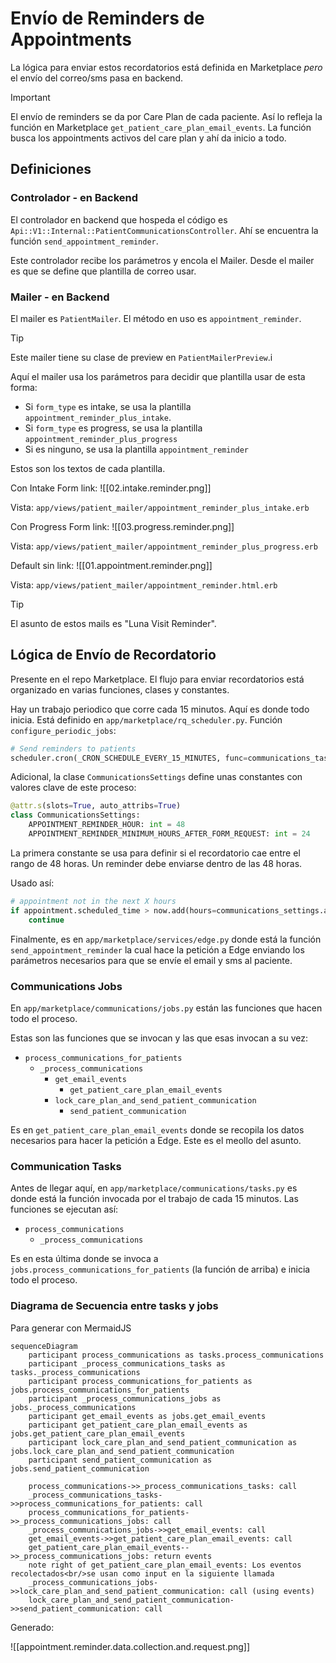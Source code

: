 # Envío de Reminders de Appointments

La lógica para enviar estos recordatorios está definida en Marketplace _pero_ el envío del correo/sms pasa en backend.

> [!Important]
> El envío de reminders se da por Care Plan de cada paciente. Así lo refleja la función en Marketplace `get_patient_care_plan_email_events`. La función busca los appointments activos del care plan y ahí da inicio a todo.

## Definiciones

### Controlador - en Backend

El controlador en backend que hospeda el código es `Api::V1::Internal::PatientCommunicationsController`. Ahí se encuentra la función `send_appointment_reminder`.

Este controlador recibe los parámetros y encola el Mailer. Desde el mailer es que se define que plantilla de correo usar.

### Mailer - en Backend

El mailer es `PatientMailer`. El método en uso es `appointment_reminder`.

> [!Tip]
> Este mailer tiene su clase de preview en `PatientMailerPreview`.i

Aquí el mailer usa los parámetros para decidir que plantilla usar de esta forma:

- Si `form_type` es intake, se usa la plantilla `appointment_reminder_plus_intake`.
- Si `form_type` es progress, se usa la plantilla `appointment_reminder_plus_progress`
- Si es ninguno, se usa la plantilla `appointment_reminder`

Estos son los textos de cada plantilla.

Con Intake Form link:
![[02.intake.reminder.png]]

Vista: `app/views/patient_mailer/appointment_reminder_plus_intake.erb`

Con Progress Form link:
![[03.progress.reminder.png]]

Vista: `app/views/patient_mailer/appointment_reminder_plus_progress.erb`

Default sin link:
![[01.appointment.reminder.png]]

Vista: `app/views/patient_mailer/appointment_reminder.html.erb`

> [!Tip]
> El asunto de estos mails es "Luna Visit Reminder".

## Lógica de Envío de Recordatorio

Presente en el repo Marketplace. El flujo para enviar recordatorios está organizado en varias funciones, clases y constantes.

Hay un trabajo periodico que corre cada 15 minutos. Aquí es donde todo inicia. Está definido en `app/marketplace/rq_scheduler.py`. Función `configure_periodic_jobs`:
```python
# Send reminders to patients
scheduler.cron(_CRON_SCHEDULE_EVERY_15_MINUTES, func=communications_tasks.process_communications, use_local_timezone=True, timeout=850)
```

Adicional, la clase `CommunicationsSettings` define unas constantes con valores clave de este proceso:
```python
@attr.s(slots=True, auto_attribs=True)
class CommunicationsSettings:
    APPOINTMENT_REMINDER_HOUR: int = 48
    APPOINTMENT_REMINDER_MINIMUM_HOURS_AFTER_FORM_REQUEST: int = 24
```

La primera constante se usa para definir si el recordatorio cae entre el rango de 48 horas. Un reminder debe enviarse dentro de las 48 horas.

Usado así:
```python
# appointment not in the next X hours
if appointment.scheduled_time > now.add(hours=communications_settings.appointment_reminder_hour):
    continue
```

Finalmente, es en `app/marketplace/services/edge.py` donde está la función `send_appointment_reminder` la cual hace la petición a Edge enviando los parámetros necesarios para que se envíe el email y sms al paciente.

### Communications Jobs

En `app/marketplace/communications/jobs.py` están las funciones que hacen todo el proceso.

Estas son las funciones que se invocan y las que esas invocan a su vez:
- `process_communications_for_patients`
	- `_process_communications`
		- `get_email_events`
			- `get_patient_care_plan_email_events`
		- `lock_care_plan_and_send_patient_communication`
			- `send_patient_communication`

Es en `get_patient_care_plan_email_events` donde se recopila los datos necesarios para hacer la petición a Edge. Este es el meollo del asunto.

### Communication Tasks

Antes de llegar aquí, en `app/marketplace/communications/tasks.py` es donde está la función invocada por el trabajo de cada 15 minutos. Las funciones se ejecutan así:

- `process_communications`
	- `_process_communications`

Es en esta última donde se invoca a `jobs.process_communications_for_patients` (la función de arriba) e inicia todo el proceso.

### Diagrama de Secuencia entre tasks y jobs

Para generar con MermaidJS

```
sequenceDiagram
    participant process_communications as tasks.process_communications
    participant _process_communications_tasks as tasks._process_communications
    participant process_communications_for_patients as jobs.process_communications_for_patients
    participant _process_communications_jobs as jobs._process_communications
    participant get_email_events as jobs.get_email_events
    participant get_patient_care_plan_email_events as jobs.get_patient_care_plan_email_events
    participant lock_care_plan_and_send_patient_communication as jobs.lock_care_plan_and_send_patient_communication
    participant send_patient_communication as jobs.send_patient_communication

    process_communications->>_process_communications_tasks: call
    _process_communications_tasks->>process_communications_for_patients: call
    process_communications_for_patients->>_process_communications_jobs: call
    _process_communications_jobs->>get_email_events: call
    get_email_events->>get_patient_care_plan_email_events: call
    get_patient_care_plan_email_events-->>_process_communications_jobs: return events
    note right of get_patient_care_plan_email_events: Los eventos recolectados<br/>se usan como input en la siguiente llamada
    _process_communications_jobs->>lock_care_plan_and_send_patient_communication: call (using events)
    lock_care_plan_and_send_patient_communication->>send_patient_communication: call
```

Generado:

![[appointment.reminder.data.collection.and.request.png]]